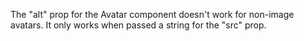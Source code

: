 The "alt" prop for the Avatar component doesn't work for non-image avatars. It only works when passed a string for the "src" prop.
